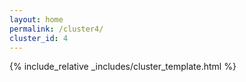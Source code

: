 ```yaml
---
layout: home
permalink: /cluster4/
cluster_id: 4
---
```


{% include_relative _includes/cluster_template.html %}
